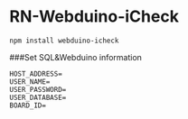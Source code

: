 # RN-Webduino-iCheck


```
npm install webduino-icheck
```

###Set SQL&Webduino information
```
HOST_ADDRESS=
USER_NAME=
USER_PASSWORD=
USER_DATABASE=
BOARD_ID=
```